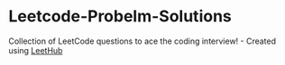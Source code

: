 # Leetcode-Probelm-Solutions
Collection of LeetCode questions to ace the coding interview! - Created using [LeetHub](https://github.com/QasimWani/LeetHub)
